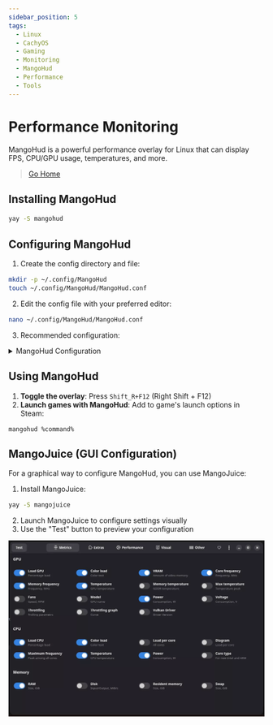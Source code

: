 ```yaml
---
sidebar_position: 5
tags:
  - Linux
  - CachyOS
  - Gaming
  - Monitoring
  - MangoHud
  - Performance
  - Tools
---
```


# Performance Monitoring

MangoHud is a powerful performance overlay for Linux that can display FPS, CPU/GPU usage, temperatures, and more.

> [Go Home](/wiki/cachyos/gaming/about)

## Installing MangoHud

```bash
yay -S mangohud
```

## Configuring MangoHud

1. Create the config directory and file:
```bash
mkdir -p ~/.config/MangoHud
touch ~/.config/MangoHud/MangoHud.conf
```

2. Edit the config file with your preferred editor:
```bash
nano ~/.config/MangoHud/MangoHud.conf
```

3. Recommended configuration:
<details>
<summary>MangoHud Configuration</summary>

```
legacy_layout=false
blacklist=pamac-manager,lact,ghb,bitwig-studio,ptyxis,yumex
offset_x=10
offset_y=10
gpu_stats
gpu_load_change
vram
gpu_core_clock
gpu_mem_clock
gpu_temp
gpu_power
cpu_stats
cpu_load_change
cpu_mhz
cpu_temp
cpu_power
ram
fps
fps_metrics=avg,0.01
no_display
frame_timing
toggle_logging=Shift_L+F2
toggle_hud_position=Shift_R+F11
fps_limit_method=late
toggle_fps_limit=Shift_L+F1
round_corners=10
background_alpha=0.6
position=top-left
toggle_hud=Shift_R+F12
gpu_text=GPU
gpu_color=2e9762
cpu_text=CPU
cpu_color=2e97cb
fps_value=30,60
fps_color=cc0000,ffaa7f,92e79a
gpu_load_value=60,90
gpu_load_color=92e79a,ffaa7f,cc0000
cpu_load_value=60,90
cpu_load_color=92e79a,ffaa7f,cc0000
background_color=000000
frametime_color=00ff00
vram_color=ad64c1
ram_color=c26693
wine_color=eb5b5b
engine_color=eb5b5b
text_color=ffffff
media_player_color=ffffff
network_color=e07b85
```
</details>

## Using MangoHud

1. **Toggle the overlay**: Press `Shift_R+F12` (Right Shift + F12)
2. **Launch games with MangoHud**: Add to game's launch options in Steam:
```
mangohud %command%
```

## MangoJuice (GUI Configuration)

For a graphical way to configure MangoHud, you can use MangoJuice:

1. Install MangoJuice:
```bash
yay -S mangojuice
```

2. Launch MangoJuice to configure settings visually
3. Use the "Test" button to preview your configuration

![MangoJuice Interface](./img/mangojuice.webp)